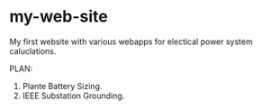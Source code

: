 # my-web-site
My first website with various webapps for electical power system caluclations.

PLAN:
1. Plante Battery Sizing.
2. IEEE Substation Grounding.
